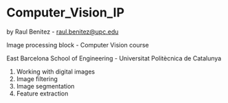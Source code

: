 # Computer_Vision_IP
by Raul Benitez - raul.benitez@upc.edu

Image processing block - Computer Vision course

East Barcelona School of Engineering  - Universitat Politècnica de Catalunya

1. Working with digital images
2. Image filtering
3. Image segmentation
4. Feature extraction
